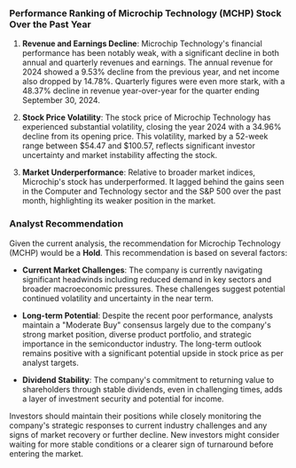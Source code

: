 ### Performance Ranking of Microchip Technology (MCHP) Stock Over the Past Year

1. **Revenue and Earnings Decline**: Microchip Technology's financial performance has been notably weak, with a significant decline in both annual and quarterly revenues and earnings. The annual revenue for 2024 showed a 9.53% decline from the previous year, and net income also dropped by 14.78%. Quarterly figures were even more stark, with a 48.37% decline in revenue year-over-year for the quarter ending September 30, 2024.

2. **Stock Price Volatility**: The stock price of Microchip Technology has experienced substantial volatility, closing the year 2024 with a 34.96% decline from its opening price. This volatility, marked by a 52-week range between $54.47 and $100.57, reflects significant investor uncertainty and market instability affecting the stock.

3. **Market Underperformance**: Relative to broader market indices, Microchip's stock has underperformed. It lagged behind the gains seen in the Computer and Technology sector and the S&P 500 over the past month, highlighting its weaker position in the market.

### Analyst Recommendation

Given the current analysis, the recommendation for Microchip Technology (MCHP) would be a **Hold**. This recommendation is based on several factors:

- **Current Market Challenges**: The company is currently navigating significant headwinds including reduced demand in key sectors and broader macroeconomic pressures. These challenges suggest potential continued volatility and uncertainty in the near term.
  
- **Long-term Potential**: Despite the recent poor performance, analysts maintain a "Moderate Buy" consensus largely due to the company's strong market position, diverse product portfolio, and strategic importance in the semiconductor industry. The long-term outlook remains positive with a significant potential upside in stock price as per analyst targets.

- **Dividend Stability**: The company's commitment to returning value to shareholders through stable dividends, even in challenging times, adds a layer of investment security and potential for income.

Investors should maintain their positions while closely monitoring the company's strategic responses to current industry challenges and any signs of market recovery or further decline. New investors might consider waiting for more stable conditions or a clearer sign of turnaround before entering the market.